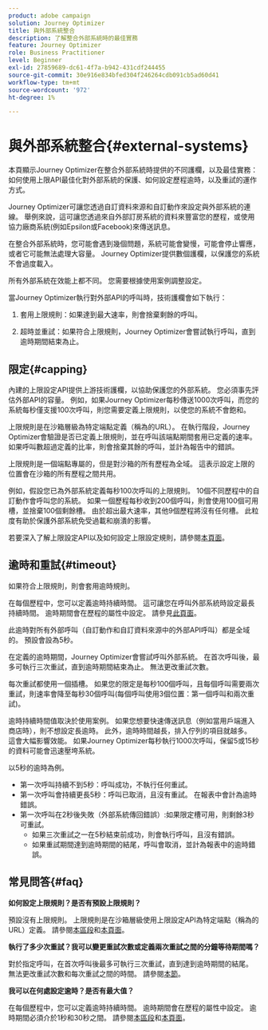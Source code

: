 ```yaml
---
product: adobe campaign
solution: Journey Optimizer
title: 與外部系統整合
description: 了解整合外部系統時的最佳實務
feature: Journey Optimizer
role: Business Practitioner
level: Beginner
exl-id: 27859689-dc61-4f7a-b942-431cdf244455
source-git-commit: 30e916e834bfed304f246264cdb091cb5ad60d41
workflow-type: tm+mt
source-wordcount: '972'
ht-degree: 1%

---
```


# 與外部系統整合{#external-systems}

本頁顯示Journey Optimizer在整合外部系統時提供的不同護欄，以及最佳實務：如何使用上限API最佳化對外部系統的保護、如何設定歷程逾時，以及重試的運作方式。

Journey Optimizer可讓您透過自訂資料來源和自訂動作來設定與外部系統的連線。 舉例來說，這可讓您透過來自外部訂房系統的資料來豐富您的歷程，或使用協力廠商系統(例如Epsilon或Facebook)來傳送訊息。

在整合外部系統時，您可能會遇到幾個問題，系統可能會變慢，可能會停止響應，或者它可能無法處理大容量。 Journey Optimizer提供數個護欄，以保護您的系統不會過度載入。

所有外部系統在效能上都不同。 您需要根據使用案例調整設定。

當Journey Optimizer執行對外部API的呼叫時，技術護欄會如下執行：

1. 套用上限規則：如果達到最大速率，則會捨棄剩餘的呼叫。

2. 超時並重試：如果符合上限規則，Journey Optimizer會嘗試執行呼叫，直到逾時期間結束為止。

## 限定{#capping}

內建的上限設定API提供上游技術護欄，以協助保護您的外部系統。 您必須事先評估外部API的容量。 例如，如果Journey Optimizer每秒傳送1000次呼叫，而您的系統每秒僅支援100次呼叫，則您需要定義上限規則，以使您的系統不會飽和。

上限規則是在沙箱層級為特定端點定義（稱為的URL）。 在執行階段，Journey Optimizer會驗證是否已定義上限規則，並在呼叫該端點期間套用已定義的速率。 如果呼叫數超過定義的比率，則會捨棄其餘的呼叫，並計為報告中的錯誤。

上限規則是一個端點專屬的，但是對沙箱的所有歷程為全域。 這表示設定上限的位置會在沙箱的所有歷程之間共用。

例如，假設您已為外部系統定義每秒100次呼叫的上限規則。 10個不同歷程中的自訂動作會呼叫您的系統。 如果一個歷程每秒收到200個呼叫，則會使用100個可用槽，並捨棄100個剩餘槽。 由於超出最大速率，其他9個歷程將沒有任何槽。 此粒度有助於保護外部系統免受過載和崩潰的影響。

若要深入了解上限設定API以及如何設定上限設定規則，請參閱[本頁面](https://experienceleague.adobe.com/docs/journeys/using/working-with-apis/capping.html)。

## 逾時和重試{#timeout}

如果符合上限規則，則會套用逾時規則。

在每個歷程中，您可以定義逾時持續時間。 這可讓您在呼叫外部系統時設定最長持續時間。 逾時期間會在歷程的屬性中設定。 請參見[此頁面](../building-journeys/journey-gs.md#timeout_and_error)。

此逾時對所有外部呼叫（自訂動作和自訂資料來源中的外部API呼叫）都是全域的。 預設會設為5秒。

在定義的逾時期間，Journey Optimizer會嘗試呼叫外部系統。 在首次呼叫後，最多可執行三次重試，直到逾時期間結束為止。 無法更改重試次數。

每次重試都使用一個插槽。 如果您的限定是每秒100個呼叫，且每個呼叫需要兩次重試，則速率會降至每秒30個呼叫(每個呼叫使用3個位置：第一個呼叫和兩次重試)。

逾時持續時間值取決於使用案例。 如果您想要快速傳送訊息（例如當用戶端進入商店時），則不想設定長逾時。 此外，逾時時間越長，排入佇列的項目就越多。 這會大幅影響效能。 如果Journey Optimizer每秒執行1000次呼叫，保留5或15秒的資料可能會迅速壓垮系統。

以5秒的逾時為例。

* 第一次呼叫持續不到5秒：呼叫成功，不執行任何重試。
* 第一次呼叫會持續更長5秒：呼叫已取消，且沒有重試。 在報表中會計為逾時錯誤。
* 第一次呼叫在2秒後失敗（外部系統傳回錯誤）:如果限定槽可用，則剩餘3秒可重試。
   * 如果三次重試之一在5秒結束前成功，則會執行呼叫，且沒有錯誤。
   * 如果重試期間達到逾時期間的結尾，呼叫會取消，並計為報表中的逾時錯誤。

## 常見問答{#faq}

**如何設定上限規則？是否有預設上限規則？**

預設沒有上限規則。 上限規則是在沙箱層級使用上限設定API為特定端點（稱為的URL）定義。 請參閱[本區段](../configuration/external-systems.md#capping)和[本頁面](https://experienceleague.adobe.com/docs/journeys/using/working-with-apis/capping.html)。

**執行了多少次重試？我可以變更重試次數或定義兩次重試之間的分鐘等待期間嗎？**

對於指定呼叫，在首次呼叫後最多可執行三次重試，直到達到逾時期間的結尾。 無法更改重試次數和每次重試之間的時間。 請參閱[本節](../configuration/external-systems.md#timeout)。

**我可以在何處設定逾時？是否有最大值？**

在每個歷程中，您可以定義逾時持續時間。 逾時期間會在歷程的屬性中設定。 逾時期間必須介於1秒和30秒之間。 請參閱[本區段](../configuration/external-systems.md#timeout)和[本頁面](../building-journeys/journey-gs.md#timeout_and_error)。